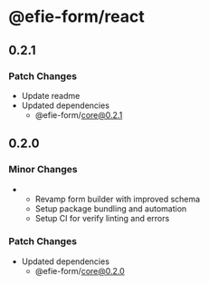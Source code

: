 # @efie-form/react

## 0.2.1

### Patch Changes

- Update readme
- Updated dependencies
  - @efie-form/core@0.2.1

## 0.2.0

### Minor Changes

- - Revamp form builder with improved schema
  - Setup package bundling and automation
  - Setup CI for verify linting and errors

### Patch Changes

- Updated dependencies
  - @efie-form/core@0.2.0
